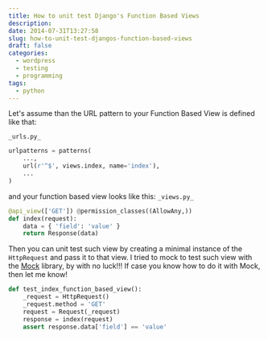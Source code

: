 ```yaml
---
title: How to unit test Django's Function Based Views
description: 
date: 2014-07-31T13:27:58
slug: how-to-unit-test-djangos-function-based-views
draft: false
categories:
  - wordpress
  - testing
  - programming
tags:
  - python
---
```


Let's assume than the URL pattern to your Function Based View is defined like that:

`_urls.py_` 
```python
urlpatterns = patterns(
    ..., 
    url(r'^$', views.index, name='index'), 
    ...
) 
```

and your function based view looks like this: 
`_views.py_`
```python
@api_view(['GET']) @permission_classes((AllowAny,))
def index(request): 
    data = { 'field': 'value' } 
    return Response(data) 
```

Then you can unit test such view by creating a minimal instance of the `HttpRequest` 
and pass it to that view. I tried to mock to test such view with the [Mock](https://docs.python.org/3/library/unittest.mock.html) library, 
by with no luck!!! If case you know how to do it with Mock, then let me know! 

```python
def test_index_function_based_view(): 
    _request = HttpRequest() 
    _request.method = 'GET' 
    request = Request(_request) 
    response = index(request) 
    assert response.data['field'] == 'value' 
```
